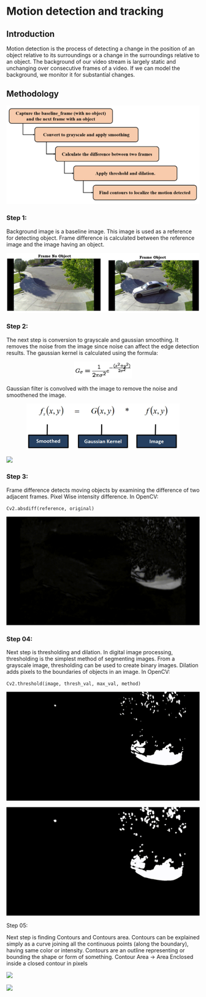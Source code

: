 # Motion detection and tracking
## Introduction
Motion detection is the process of detecting a change in the position of an object relative to its surroundings or a change in the surroundings relative to an object. The background of our video stream is largely static and unchanging over consecutive frames of a video.  If we can model the background, we monitor it for substantial changes.
## Methodology
<p align="center">
  <img src="Figs/methodology.jpg" width="800" title="hover text">
  
</p>

### Step 1:
Background image is a baseline image. This image is used as a reference for detecting object. Frame difference is calculated between the reference image and the image having an object.

  <img src="Figs/st1.jpg" title="hover text">
  
### Step 2:

The next step is conversion to grayscale and gaussian smoothing. It removes the noise from the image since noise can affect the edge detection results. The gaussian kernel is calculated using the formula: 

<p align="center">
<img src="Figs/gauss.jpg" width="150" title="hover text">
</p>


Gaussian filter is convolved with the image to remove the noise and smoothened the image.

<p align="center">
<img src="Figs/conv.jpg" width="400" title="hover text">
</p>

![](Figs/blur.gif)

### Step 3:

Frame difference detects moving objects by examining the difference of two adjacent frames.
Pixel Wise intensity difference.
In OpenCV:

``` #2x
Cv2.absdiff(reference, original)
```

![](Figs/diff.gif)

### Step 04:

Next step is thresholding and dilation. In digital image processing, thresholding is the simplest method of segmenting images. From a grayscale image, thresholding can be used to create binary images. Dilation adds pixels to the boundaries of objects in an image.
In OpenCV:

```
Cv2.threshold(image, thresh_val, max_val, method)
```
![](Figs/thresh.gif)


![](Figs/dilate.gif)

Step 05:

Next step is finding Contours and Contours area. Contours can be explained simply as a curve joining all the continuous points (along the boundary), having same color or intensity. Contours are an outline representing or bounding the shape or form of something.
Contour Area -> Area Enclosed inside a closed contour in pixels

![](Figs/mot_det.gif)

![](Figs/output.gif)

